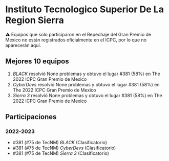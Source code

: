 # Instituto Tecnologico Superior De La Region Sierra

:warning: Equipos que solo participaron en el Repechaje del Gran Premio de México no están registrados oficialmente en el ICPC, por lo que no aparecerán aquí.

## Mejores 10 equipos

1. _BLACK_ resolvió None problemas y obtuvo el lugar #381 (58%) en The 2022 ICPC Gran Premio de Mexico
1. _CyberDevs_ resolvió None problemas y obtuvo el lugar #381 (58%) en The 2022 ICPC Gran Premio de Mexico
1. _Sierra 3_ resolvió None problemas y obtuvo el lugar #381 (58%) en The 2022 ICPC Gran Premio de Mexico

## Participaciones

### 2022-2023

- #381 (#75 de TecNM) _BLACK_ (Clasificatorio)
- #381 (#75 de TecNM) _CyberDevs_ (Clasificatorio)
- #381 (#75 de TecNM) _Sierra 3_ (Clasificatorio)



